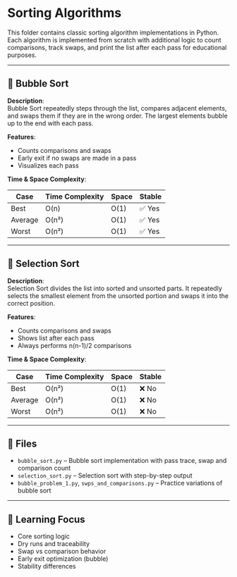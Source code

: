 # Sorting Algorithms

This folder contains classic sorting algorithm implementations in Python. Each algorithm is implemented from scratch with additional logic to count comparisons, track swaps, and print the list after each pass for educational purposes.

---

## 🔁 Bubble Sort

**Description**:  
Bubble Sort repeatedly steps through the list, compares adjacent elements, and swaps them if they are in the wrong order. The largest elements bubble up to the end with each pass.

**Features**:
- Counts comparisons and swaps
- Early exit if no swaps are made in a pass
- Visualizes each pass

**Time & Space Complexity**:

| Case       | Time Complexity | Space | Stable |
|------------|------------------|--------|--------|
| Best       | O(n)             | O(1)   | ✅ Yes |
| Average    | O(n²)            | O(1)   | ✅ Yes |
| Worst      | O(n²)            | O(1)   | ✅ Yes |

---

## 🔽 Selection Sort

**Description**:  
Selection Sort divides the list into sorted and unsorted parts. It repeatedly selects the smallest element from the unsorted portion and swaps it into the correct position.

**Features**:
- Counts comparisons and swaps
- Shows list after each pass
- Always performs n(n-1)/2 comparisons

**Time & Space Complexity**:

| Case       | Time Complexity | Space | Stable |
|------------|------------------|--------|--------|
| Best       | O(n²)            | O(1)   | ❌ No  |
| Average    | O(n²)            | O(1)   | ❌ No  |
| Worst      | O(n²)            | O(1)   | ❌ No  |

---

## 📁 Files

- `bubble_sort.py` – Bubble sort implementation with pass trace, swap and comparison count
- `selection_sort.py` – Selection sort with step-by-step output
- `bubble_problem_1.py`, `swps_and_comparisons.py` – Practice variations of bubble sort

---

## 🧠 Learning Focus

- Core sorting logic
- Dry runs and traceability
- Swap vs comparison behavior
- Early exit optimization (bubble)
- Stability differences

